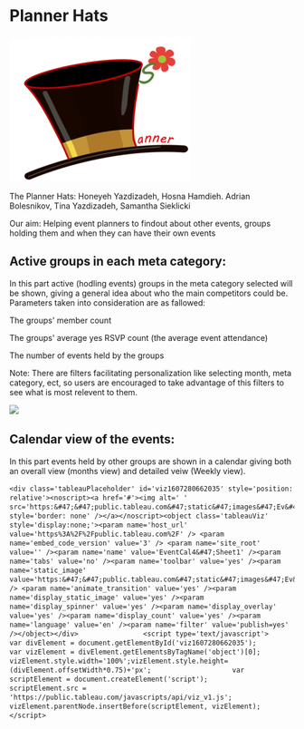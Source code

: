 <html lang="en">
<head>
	<title>Events</title>
	<link rel="stylesheet" href="styles.css">
	<meta charset="UTF-8">
	<meta name="keywords" content="event, plan, Meetup, Ottawa, visualization, data">
	<meta name="description" content="A Visualization tool to help you plan your next Meetup event.">
  <meta name="viewport" content="width=device-width, initial-scale=1.0">
	<meta name="author" content="Planner Hats">
</head>
<body>
<h1>Planner Hats</h1>
	<img src="Planner Hats.png" alt="Planner Hats Logo">
	<P> The Planner Hats: Honeyeh Yazdizadeh, Hosna Hamdieh. Adrian Bolesnikov, Tina Yazdizadeh, Samantha Sieklicki </p>
	<p> Our aim: Helping event planners to findout about other events, groups holding them and when they can have their own events</p>
    <h2>Active groups in each meta category: </h2> 
	    <p>In this part active (hodling events) groups in the meta category selected will be shown, giving a general idea about who the main competitors could be. Parameters taken into consideration are as fallowed: </p>
	    <p>The groups' member count</p>
	    <p>The groups' average yes RSVP count (the average event attendance)</p>
	    <p>The number of events held by the groups</p>
	    <p>Note: There are filters facilitating personalization like selecting month, meta category, ect, so users are encouraged to take advantage of this filters to see what is most relevent to them. </p>
	


<div class='tableauPlaceholder' id='viz1607227596990' style='position: relative'><noscript><a href='#'><img alt=' ' src='https:&#47;&#47;public.tableau.com&#47;static&#47;images&#47;Me&#47;Meetup3&#47;Sheet2&#47;1_rss.png' style='border: none' /></a></noscript><object class='tableauViz'  style='display:none;'><param name='host_url' value='https%3A%2F%2Fpublic.tableau.com%2F' /> <param name='embed_code_version' value='3' /> <param name='site_root' value='' /><param name='name' value='Meetup3&#47;Sheet2' /><param name='tabs' value='no' /><param name='toolbar' value='yes' /><param name='static_image' value='https:&#47;&#47;public.tableau.com&#47;static&#47;images&#47;Me&#47;Meetup3&#47;Sheet2&#47;1.png' /> <param name='animate_transition' value='yes' /><param name='display_static_image' value='yes' /><param name='display_spinner' value='yes' /><param name='display_overlay' value='yes' /><param name='display_count' value='yes' /><param name='language' value='en' /><param name='filter' value='publish=yes' /></object></div>                <script type='text/javascript'>                    var divElement = document.getElementById('viz1607227596990');                    var vizElement = divElement.getElementsByTagName('object')[0];                    vizElement.style.width='100%';vizElement.style.height=(divElement.offsetWidth*0.75)+'px';                    var scriptElement = document.createElement('script');                    scriptElement.src = 'https://public.tableau.com/javascripts/api/viz_v1.js';                    vizElement.parentNode.insertBefore(scriptElement, vizElement);                </script>

<h2>Calendar view of the events: </h2> 
	    <p>In this part events held by other groups are shown in a calendar giving both an overall view (months view) and detailed veiw (Weekly view). </p>

	<div class='tableauPlaceholder' id='viz1607280662035' style='position: relative'><noscript><a href='#'><img alt=' ' src='https:&#47;&#47;public.tableau.com&#47;static&#47;images&#47;Ev&#47;EventCal4&#47;Sheet1&#47;1_rss.png' style='border: none' /></a></noscript><object class='tableauViz'  style='display:none;'><param name='host_url' value='https%3A%2F%2Fpublic.tableau.com%2F' /> <param name='embed_code_version' value='3' /> <param name='site_root' value='' /><param name='name' value='EventCal4&#47;Sheet1' /><param name='tabs' value='no' /><param name='toolbar' value='yes' /><param name='static_image' value='https:&#47;&#47;public.tableau.com&#47;static&#47;images&#47;Ev&#47;EventCal4&#47;Sheet1&#47;1.png' /> <param name='animate_transition' value='yes' /><param name='display_static_image' value='yes' /><param name='display_spinner' value='yes' /><param name='display_overlay' value='yes' /><param name='display_count' value='yes' /><param name='language' value='en' /><param name='filter' value='publish=yes' /></object></div>                <script type='text/javascript'>                    var divElement = document.getElementById('viz1607280662035');                    var vizElement = divElement.getElementsByTagName('object')[0];                    vizElement.style.width='100%';vizElement.style.height=(divElement.offsetWidth*0.75)+'px';                    var scriptElement = document.createElement('script');                    scriptElement.src = 'https://public.tableau.com/javascripts/api/viz_v1.js';                    vizElement.parentNode.insertBefore(scriptElement, vizElement);                </script>

</body>
</html>
